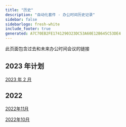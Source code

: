 ```yaml
---
title: "历史"
description: "自动化套件 - 办公时间历史记录"
sidebar: false
sidebarlogo: fresh-white
include_footer: true
generated: A7C70EB2FE1741290323DC53A60E12B645C53DE4
---
```


此页面包含过去和未来办公时间会议的链接

## 2023 年计划

[2023 年 2 月](/zh-hans/office-hours/february-2023)

## 2022

[2022年11月](/zh-hans/office-hours/november-2022)

[2022年10月](/zh-hans/office-hours/october-2022)

